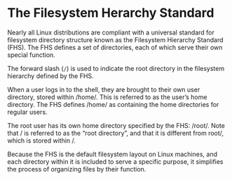 # The Filesystem Herarchy Standard

Nearly all Linux distributions are compliant with a universal standard for filesystem directory structure known as the Filesystem Hierarchy Standard (FHS). The FHS defines a set of directories, each of which serve their own special function.

The forward slash (```/```) is used to indicate the root directory in the filesystem hierarchy defined by the FHS.

When a user logs in to the shell, they are brought to their own user directory, stored within /home/. This is referred to as the user’s home directory. The FHS defines /home/ as containing the home directories for regular users.

The root user has its own home directory specified by the FHS: /root/. Note that / is referred to as the “root directory”, and that it is different from root/, which is stored within /.

Because the FHS is the default filesystem layout on Linux machines, and each directory within it is included to serve a specific purpose, it simplifies the process of organizing files by their function.
